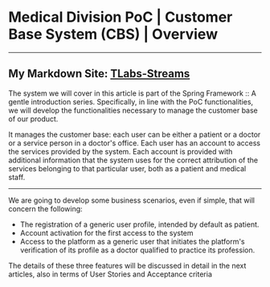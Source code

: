 # Medical Division PoC | Customer Base System (CBS) | Overview

---
My Markdown Site: [TLabs-Streams](https://tstreams.netlify.com/)
---

The system we will cover in this article is part of the Spring Framework :: A gentle introduction series. Specifically, in line with the PoC functionalities, we will develop the functionalities necessary to manage the customer base of our product.  

It manages the customer base: each user can be either a patient or a doctor or a service person in a doctor's office. Each user has an account to access the services provided by the system. Each account is provided with additional information that the system uses for the correct attribution of the services belonging to that particular user, both as a patient and medical staff.  

---
We are going to develop some business scenarios, even if simple, that will concern the following:  

- The registration of a generic user profile, intended by default as patient.
- Account activation for the first access to the system
- Access to the platform as a generic user that initiates the platform's verification of its profile as a doctor qualified to practice its profession.

The details of these three features will be discussed in detail in the next articles, also in terms of User Stories and Acceptance criteria

